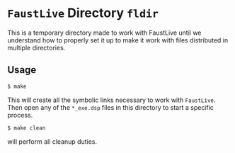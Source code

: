 # `FaustLive` Directory `fldir`

This is a temporary directory made to work with FaustLive until we understand how to
properly set it up to make it work with files distributed in multiple directories.

## Usage

```bash
$ make
```

This will create all the symbolic links necessary to work with `FaustLive`.
Then open any of the `*_exe.dsp` files in this directory to start a specific
process.

```bash
$ make clean
```

will perform all cleanup duties.
